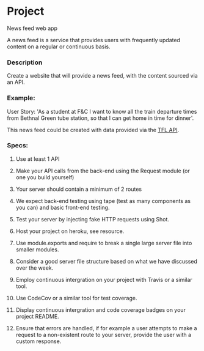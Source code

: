 # Project

News feed web app

A news feed is a service that provides users with frequently updated content on a regular or continuous basis. 

### Description

Create a website that will provide a news feed, with the content sourced via an API. 

### Example:

User Story:
'As a student at F&C I want to know all the train departure times from Bethnal Green tube station, so that I can get home in time for dinner'.

This news feed could be created with data provided via the [TFL API](https://api.tfl.gov.uk/).

### Specs:

1) Use at least 1 API 

2) Make your API calls from the back-end using the Request module (or one you build yourself)

3) Your server should contain a minimum of 2 routes

4) We expect back-end testing using tape (test as many components as you can) and basic front-end testing.

5) Test your server by injecting fake HTTP requests using Shot. 

6) Host your project on heroku, see resource.

7) Use module.exports and require to break a single large server file into smaller modules.

8) Consider a good server file structure based on what we have discussed over the week.

9) Employ continuous intergration on your project with Travis or a similar tool.

10) Use CodeCov or a similar tool for test coverage.

11) Display continuous intergration and code coverage badges on your project README. 

12) Ensure that errors are handled, if for example a user attempts to make a request to a non-existent route to your server, provide the user with a custom response.    
